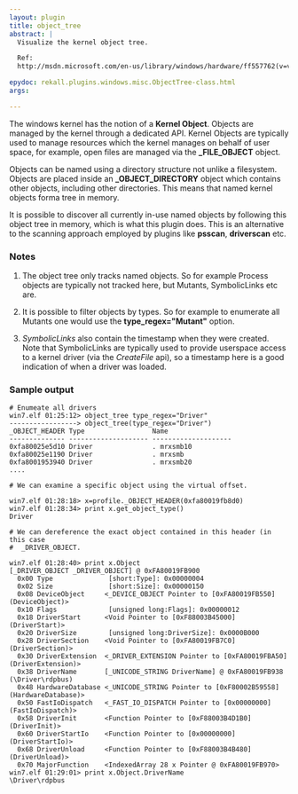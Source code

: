 ```yaml
---
layout: plugin
title: object_tree
abstract: |
  Visualize the kernel object tree.

  Ref:
  http://msdn.microsoft.com/en-us/library/windows/hardware/ff557762(v=vs.85).aspx

epydoc: rekall.plugins.windows.misc.ObjectTree-class.html
args:

---
```


The windows kernel has the notion of a **Kernel Object**. Objects are managed by
the kernel through a dedicated API. Kernel Objects are typically used to manage
resources which the kernel manages on behalf of user space, for example, open
files are managed via the **_FILE_OBJECT** object.

Objects can be named using a directory structure not unlike a
filesystem. Objects are placed inside an **_OBJECT_DIRECTORY** object which
contains other objects, including other directories. This means that named
kernel objects forma tree in memory.

It is possible to discover all currently in-use named objects by following this
object tree in memory, which is what this plugin does. This is an alternative to
the scanning approach employed by plugins like **psscan**, **driverscan** etc.

### Notes

1. The object tree only tracks named objects. So for example Process objects are
   typically not tracked here, but Mutants, SymbolicLinks etc are.

2. It is possible to filter objects by types. So for example to enumerate all
   Mutants one would use the **type_regex="Mutant"** option.

3. *SymbolicLinks* also contain the timestamp when they were created. Note that
   SymbolicLinks are typically used to provide userspace access to a kernel
   driver (via the *CreateFile* api), so a timestamp here is a good indication
   of when a driver was loaded.

### Sample output

```
# Enumeate all drivers
win7.elf 01:25:12> object_tree type_regex="Driver"
-----------------> object_tree(type_regex="Driver")
_OBJECT_HEADER Type                 Name
-------------- -------------------- --------------------
0xfa80025e5d10 Driver               . mrxsmb10
0xfa80025e1190 Driver               . mrxsmb
0xfa8001953940 Driver               . mrxsmb20
....

# We can examine a specific object using the virtual offset.

win7.elf 01:28:18> x=profile._OBJECT_HEADER(0xfa80019fb8d0)
win7.elf 01:28:34> print x.get_object_type()
Driver

# We can dereference the exact object contained in this header (in this case
#  _DRIVER_OBJECT.

win7.elf 01:28:40> print x.Object
[_DRIVER_OBJECT _DRIVER_OBJECT] @ 0xFA80019FB900
  0x00 Type              [short:Type]: 0x00000004
  0x02 Size              [short:Size]: 0x00000150
  0x08 DeviceObject     <_DEVICE_OBJECT Pointer to [0xFA80019FB550] (DeviceObject)>
  0x10 Flags             [unsigned long:Flags]: 0x00000012
  0x18 DriverStart      <Void Pointer to [0xF88003B45000] (DriverStart)>
  0x20 DriverSize        [unsigned long:DriverSize]: 0x0000B000
  0x28 DriverSection    <Void Pointer to [0xFA80019FB7C0] (DriverSection)>
  0x30 DriverExtension  <_DRIVER_EXTENSION Pointer to [0xFA80019FBA50] (DriverExtension)>
  0x38 DriverName       [_UNICODE_STRING DriverName] @ 0xFA80019FB938 (\Driver\rdpbus)
  0x48 HardwareDatabase <_UNICODE_STRING Pointer to [0xF80002B59558] (HardwareDatabase)>
  0x50 FastIoDispatch   <_FAST_IO_DISPATCH Pointer to [0x00000000] (FastIoDispatch)>
  0x58 DriverInit       <Function Pointer to [0xF88003B4D1B0] (DriverInit)>
  0x60 DriverStartIo    <Function Pointer to [0x00000000] (DriverStartIo)>
  0x68 DriverUnload     <Function Pointer to [0xF88003B4B480] (DriverUnload)>
  0x70 MajorFunction    <IndexedArray 28 x Pointer @ 0xFA80019FB970>
win7.elf 01:29:01> print x.Object.DriverName
\Driver\rdpbus
```

